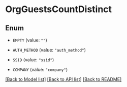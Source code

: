 # OrgGuestsCountDistinct

## Enum


* `EMPTY` (value: `""`)

* `AUTH_METHOD` (value: `"auth_method"`)

* `SSID` (value: `"ssid"`)

* `COMPANY` (value: `"company"`)


[[Back to Model list]](../README.md#documentation-for-models) [[Back to API list]](../README.md#documentation-for-api-endpoints) [[Back to README]](../README.md)


